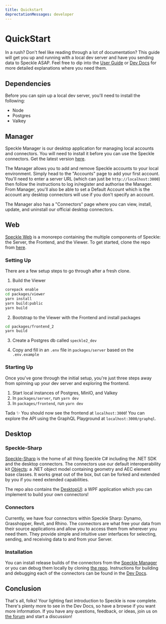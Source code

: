 ```yaml
---
title: Quickstart
deprectationMessages: developer
---
```


<Banner />

# QuickStart

In a rush? Don't feel like reading through a lot of documentation? This guide will get you up and running with a local dev server and have you sending data to Speckle ASAP. Feel free to dip into the [User Guide](/user/) or [Dev Docs](/dev/speckle-sharp/) for more detailed explanations where you need them.

## Dependencies

Before you can spin up a local dev server, you'll need to install the following:

- Node
- Postgres
- Valkey

## Manager

Speckle Manager is our desktop application for managing local accounts and connectors. You will need to install it before you can use the Speckle connectors. Get the latest version [here](https://speckle.systems/download/).

The Manager allows you to add and remove Speckle accounts to your local environment. Simply head to the "Accounts" page to add your first account. You'll need to enter a server URL (which can just be `http://localhost:3000`) then follow the instructions to log in/register and authorise the Manager. From Manager, you'll also be able to set a Default Account which is the account any desktop connectors will use if you don't specify an account.

The Manager also has a "Connectors" page where you can view, install, update, and uninstall our official desktop connectors.

## Web

[Speckle Web](/dev/web) is a monorepo containing the multiple components of Speckle: the Server, the Frontend, and the Viewer. To get started, clone the repo from [here](https://github.com/specklesystems/speckle-server).

### Setting Up

There are a few setup steps to go through after a fresh clone.

1. Build the Viewer

```sh
corepack enable
cd packages/viewer
yarn install
yarn build:public
yarn build
```

2. Bootstrap to the Viewer with the Frontend and install packages

```sh
cd packages/frontend_2
yarn build
```

3. Create a Postgres db called `speckle2_dev`

4. Copy and fill in an `.env` file in `packages/server` based on the `.env.example`

### Starting Up

Once you've gone through the initial setup, you're just three steps away from spinning up your dev server and exploring the frontend.

1. Start local instances of Postgres, MinIO, and Valkey
2. In `packages/server`, run `yarn dev`
3. In `packages/frontend`, run `yarn dev`

Tada ✨ You should now see the frontend at `localhost:3000`! You can explore the API using the GraphQL Playground at `localhost:3000/graphql`.

## Desktop

### Speckle-Sharp

[Speckle-Sharp](/dev/speckle-sharp/) is the home of all thing Speckle C# including the .NET SDK and the desktop connectors. The connectors use our default interoperability kit [Objects](/dev/speckle-sharp/objects): a .NET object model containing geometry and AEC element base classes. It works great out of the box, but can be forked and extended by you if you need extended capabilities.

The repo also contains the [DesktopUI](https://github.com/specklesystems/speckle-sharp/tree/master/DesktopUI): a WPF application which you can implement to build your own connectors!

### Connectors

Currently, we have four connectors within Speckle Sharp: Dynamo, Grasshopper, Revit, and Rhino. The connectors are what free your data from their source applications and allow you to access them from wherever you need them. They provide simple and intuitive user interfaces for selecting, sending, and receiving data to and from your Server.

### Installation

You can install release builds of the connectors from the [Speckle Manager](#manager) or you can debug them locally by cloning [the repo](https://github.com/specklesystems/speckle-sharp). Instructions for building and debugging each of the connectors can be found in the [Dev Docs](/dev/speckle-sharp/connectors).

## Conclusion

That's all, folks! Your lighting fast introduction to Speckle is now complete. There's plenty more to see in the Dev Docs, so have a browse if you want more information. If you have any questions, feedback, or ideas, join us on [the forum](https://speckle.community/) and start a discussion!
